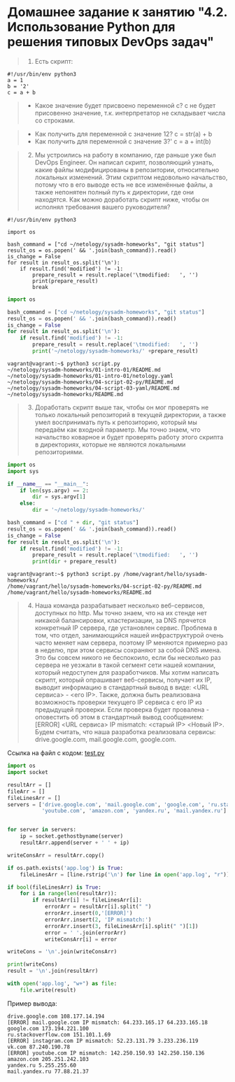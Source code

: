 # Домашнее задание к занятию "4.2. Использование Python для решения типовых DevOps задач"

> 1. Есть скрипт:
```
#!/usr/bin/env python3
a = 1
b = '2'
c = a + b
```
> * Какое значение будет присвоено переменной c?
с не будет присовенно значение, т.к. интерпретатор не складывает числа со строками.

> * Как получить для переменной c значение 12?
c = str(a) + b
> * Как получить для переменной c значение 3?'
c = a + int(b)

> 2. Мы устроились на работу в компанию, где раньше уже был DevOps Engineer. Он написал скрипт, позволяющий узнать, какие файлы модифицированы в репозитории, относительно локальных изменений. Этим скриптом недовольно начальство, потому что в его выводе есть не все изменённые файлы, а также непонятен полный путь к директории, где они находятся. Как можно доработать скрипт ниже, чтобы он исполнял требования вашего руководителя?

```
#!/usr/bin/env python3

import os

bash_command = ["cd ~/netology/sysadm-homeworks", "git status"]
result_os = os.popen(' && '.join(bash_command)).read()
is_change = False
for result in result_os.split('\n'):
    if result.find('modified') != -1:
        prepare_result = result.replace('\tmodified:   ', '')
        print(prepare_result)
        break
```
```py
import os

bash_command = ["cd ~/netology/sysadm-homeworks", "git status"]
result_os = os.popen(' && '.join(bash_command)).read()
is_change = False
for result in result_os.split('\n'):
    if result.find('modified') != -1:
        prepare_result = result.replace('\tmodified:   ', '')
        print('~/netology/sysadm-homeworks/' +prepare_result)
```
```
vagrant@vagrant:~$ python3 script.py
~/netology/sysadm-homeworks/01-intro-01/README.md
~/netology/sysadm-homeworks/01-intro-01/netology.yaml
~/netology/sysadm-homeworks/04-script-02-py/README.md
~/netology/sysadm-homeworks/04-script-03-yaml/README.md
~/netology/sysadm-homeworks/README.md
```
> 3. Доработать скрипт выше так, чтобы он мог проверять не только локальный репозиторий в текущей директории, а также умел воспринимать путь к репозиторию, который мы передаём как входной параметр. Мы точно знаем, что начальство коварное и будет проверять работу этого скрипта в директориях, которые не являются локальными репозиториями.

```py
import os
import sys

if __name__ == "__main__":
    if len(sys.argv) == 2:
        dir = sys.argv[1]
    else:
        dir = '~/netology/sysadm-homeworks/'

bash_command = ["cd " + dir, "git status"]
result_os = os.popen(' && '.join(bash_command)).read()
is_change = False
for result in result_os.split('\n'):
    if result.find('modified') != -1:
        prepare_result = result.replace('\tmodified:   ', '')
        print(dir + prepare_result)
```
```
vagrant@vagrant:~$ python3 script.py /home/vagrant/hello/sysadm-homeworks/
/home/vagrant/hello/sysadm-homeworks/04-script-02-py/README.md
/home/vagrant/hello/sysadm-homeworks/README.md
```

> 4. Наша команда разрабатывает несколько веб-сервисов, доступных по http. Мы точно знаем, что на их стенде нет никакой балансировки, кластеризации, за DNS прячется конкретный IP сервера, где установлен сервис. Проблема в том, что отдел, занимающийся нашей инфраструктурой очень часто меняет нам сервера, поэтому IP меняются примерно раз в неделю, при этом сервисы сохраняют за собой DNS имена. Это бы совсем никого не беспокоило, если бы несколько раз сервера не уезжали в такой сегмент сети нашей компании, который недоступен для разработчиков. Мы хотим написать скрипт, который опрашивает веб-сервисы, получает их IP, выводит информацию в стандартный вывод в виде: <URL сервиса> - <его IP>. Также, должна быть реализована возможность проверки текущего IP сервиса c его IP из предыдущей проверки. Если проверка будет провалена - оповестить об этом в стандартный вывод сообщением: [ERROR] <URL сервиса> IP mismatch: <старый IP> <Новый IP>. Будем считать, что наша разработка реализовала сервисы: drive.google.com, mail.google.com, google.com.

Ссылка на файл c кодом:
[test.py](test.py)
```py
import os
import socket

resultArr = []
fileArr = []
fileLinesArr = []
servers = ['drive.google.com', 'mail.google.com', 'google.com', 'ru.stackoverflow.com', 'instagram.com', 'vk.com',
           'youtube.com', 'amazon.com', 'yandex.ru', 'mail.yandex.ru']


for server in servers:
    ip = socket.gethostbyname(server)
    resultArr.append(server + ' ' + ip)

writeConsArr = resultArr.copy()

if os.path.exists('app.log') is True:
    fileLinesArr = [line.rstrip('\n') for line in open('app.log', "r")]

if bool(fileLinesArr) is True:
    for i in range(len(resultArr)):
        if resultArr[i] != fileLinesArr[i]:
            errorArr = resultArr[i].split(" ")
            errorArr.insert(0,'[ERROR]')
            errorArr.insert(2, 'IP mismatch:')
            errorArr.insert(3, fileLinesArr[i].split(" ")[1])
            error = ' '.join(errorArr)
            writeConsArr[i] = error

writeCons = '\n'.join(writeConsArr)

print(writeCons)
result = '\n'.join(resultArr)

with open('app.log', "w+") as file:
    file.write(result)

```
Пример вывода:
```
drive.google.com 108.177.14.194
[ERROR] mail.google.com IP mismatch: 64.233.165.17 64.233.165.18
google.com 173.194.221.100
ru.stackoverflow.com 151.101.1.69
[ERROR] instagram.com IP mismatch: 52.23.131.79 3.233.236.119
vk.com 87.240.190.78
[ERROR] youtube.com IP mismatch: 142.250.150.93 142.250.150.136
amazon.com 205.251.242.103
yandex.ru 5.255.255.60
mail.yandex.ru 77.88.21.37
```
